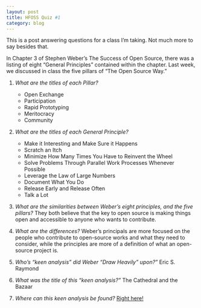 ```yaml
---
layout: post
title: HFOSS Quiz #1
category: blog
---
```


This is a post answering questions for a class I’m taking. Not much more to say besides that.

In Chapter 3 of Stephen Weber’s The Success of Open Source, there was a listing of eight “General Principles” contained within the chapter. Last week, we discussed in class the five pillars of “The Open Source Way.”

1.	*What are the titles of each Pillar?*
	+	Open Exchange
	+	Participation
	+	Rapid Prototyping
	+	Meritocracy
	+	Community

2.	*What are the titles of each General Principle?*
	+	Make it Interesting and Make Sure it Happens
	+	Scratch an Itch
	+	Minimize How Many Times You Have to Reinvent the Wheel
	+	Solve Problems Through Parallel Work Processes Whenever Possible
	+	Leverage the Law of Large Numbers
	+	Document What You Do
	+	Release Early and Release Often
	+	Talk a Lot

3.	*What are the similarities between Weber’s eight principles, and the five pillars?*
	They both believe that the key to open source is making things open and accessible to anyone who wants to contribute.

4.	*What are the differences?*
	Weber’s principals are more focused on the people who contribute to open-source works and what they need to consider, while the principles are more of a definition of what an open-source project is.
5.	*Who’s “keen analysis” did Weber “Draw Heavily” upon?”*
	Eric S. Raymond
6.	*What was the title of this “keen analysis?”*
	The Cathedral and the Bazaar
7.	*Where can this keen analysis be found?*
	[Right here!](http://www.catb.org/esr/writings/cathedral-bazaar/cathedral-bazaar/)
